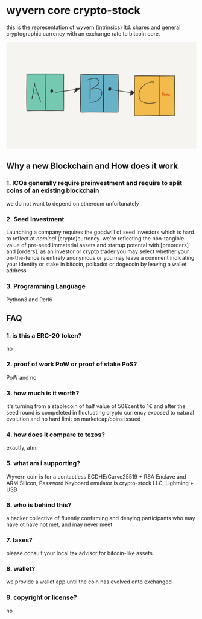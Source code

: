 # wyvern core crypto-stock

this is the representation of wyvern (intrinsics) ltd. shares and general cryptographic currency with an exchange rate to bitcoin core.

![linkedlist blockchain](B40E11D9-40F1-495D-94D7-930CCCEE0D22.jpeg)

## Why a new Blockchain and How does it work 
### 1. ICOs generally require preinvestment and require to split coins of an existing blockchain

we do not want to depend on ethereum unfortunately

### 2. Seed Investment

Launching a company requires the goodwill of seed investors which is hard to reflect at *nominal* (crypto)currency. we're reflecting the non-tangible value of pre-seed immaterial assets and startup potental with [preorders] and [orders]. as an investor or crypto trader you may select whether your on-the-fence is entirely anonymous or you may leave a comment indicating your identity or stake in bitcoin, polkadot or dogecoin by leaving a wallet address

### 3. Programming Language

Python3 and Perl6

## FAQ

### 1. is this a ERC-20 token?

no

### 2. proof of work PoW or proof of stake PoS? 

PoW and no

### 3. how much is it worth? 

it's turning from a stablecoin of half value of 50€cent to 1€ and after the seed round is compeleted in fluctuating crypto currency exposed to natural evolution and no hard limit on marketcap/coins issued

### 4. how does it compare to tezos?

exactly, atm. 

### 5. what am i supporting? 

Wyvern coin is for a contactless ECDHE/Curve25519 + RSA Enclave and ARM Silicon, Password Keyboard emulator is crypto-stock LLC, Lightning + USB

### 6. who is behind this? 

a hacker collective of fluently confirming and denying participants who may have ot have not met, and may never meet

### 7. taxes? 

please consult your local tax advisor for bitcoin-like assets

### 8. wallet? 

we provide a wallet app until the coin has evolved onto exchanged

### 9. copyright or license? 

no
